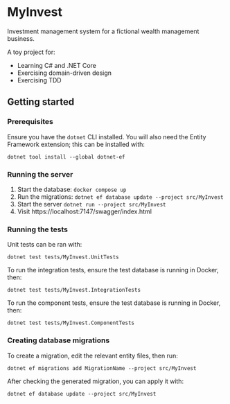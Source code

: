 # MyInvest

Investment management system for a fictional wealth management business.

A toy project for:

- Learning C# and .NET Core
- Exercising domain-driven design
- Exercising TDD

## Getting started

### Prerequisites
Ensure you have the `dotnet` CLI installed. You will also need the Entity Framework extension; this can be installed
with:
```
dotnet tool install --global dotnet-ef
```

### Running the server
1. Start the database: `docker compose up`
2. Run the migrations: `dotnet ef database update --project src/MyInvest`
3. Start the server `dotnet run --project src/MyInvest`
4. Visit https://localhost:7147/swagger/index.html

### Running the tests
Unit tests can be ran with:
```
dotnet test tests/MyInvest.UnitTests
```

To run the integration tests, ensure the test database is running in Docker, then:
```
dotnet test tests/MyInvest.IntegrationTests
```

To run the component tests, ensure the test database is running in Docker, then:
```
dotnet test tests/MyInvest.ComponentTests
```

### Creating database migrations
To create a migration, edit the relevant entity files, then run:
```
dotnet ef migrations add MigrationName --project src/MyInvest
```

After checking the generated migration, you can apply it with:
```
dotnet ef database update --project src/MyInvest
```
